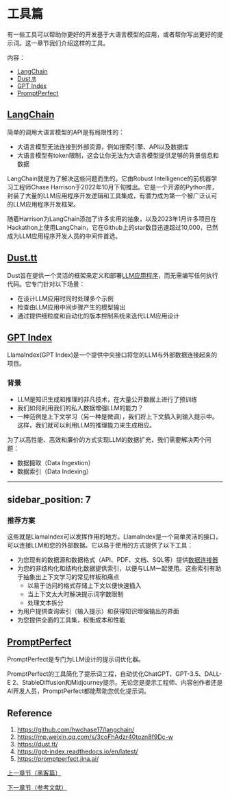 # 工具篇

有一些工具可以帮助你更好的开发基于大语言模型的应用，或者帮你写出更好的提示词。这一章节我们介绍这样的工具。

内容：
- [LangChain](#LangChain)
- [Dust.tt](#Dust.tt)
- [GPT Index](#GPT-Index)
- [PromptPerfect](#PromptPerfect)

## [LangChain](https://github.com/hwchase17/langchain/)
简单的调用大语言模型的API是有局限性的：

- 大语言模型无法连接到外部资源，例如搜索引擎、API以及数据库
- 大语言模型有token限制，这会让你无法为大语言模型提供足够的背景信息和数据

LangChain就是为了解决这些问题而生的。它由Robust Intelligence的前机器学习工程师Chase Harrison于2022年10月下旬推出。它是一个开源的Python库，封装了大量的LLM应用程序开发逻辑和工具集成，有潜力成为第一个被广泛认可的LLM应用程序开发框架。

随着Harrison为LangChain添加了许多实用的抽象，以及2023年1月许多项目在Hackathon上使用LangChain，它在Github上的star数目迅速超过10,000，已然成为LLM应用程序开发人员的中间件首选。

## [Dust.tt](https://dust.tt/)
Dust旨在提供一个灵活的框架来定义和部署[LLM应用程序](https://docs.dust.tt/introduction#large-language-model-apps)，而无需编写任何执行代码。它专门针对以下场景：
- 在设计LLM应用时同时处理多个示例
- 检查由LLM应用中间步骤产生的模型输出
- 通过提供细粒度和自动化的版本控制系统来迭代LLM应用设计

## [GPT Index](https://gpt-index.readthedocs.io/en/latest/)
LlamaIndex(GPT Index)是一个提供中央接口将您的LLM与外部数据连接起来的项目。

### 背景
- LLM是知识生成和推理的非凡技术，在大量公开数据上进行了预训练
- 我们如何利用我们的私人数据增强LLM的能力？
- 一种范例是上下文学习（另一种是微调），我们将上下文插入到输入提示中。这样，我们就可以利用LLM的推理能力来生成相应。

为了以高性能、高效和廉价的方式实现LLM的数据扩充，我们需要解决两个问题：
- 数据摄取（Data Ingestion）
- 数据索引（Data Indexing）

---
sidebar_position: 7
---

### 推荐方案
这些就是LlamaIndex可以发挥作用的地方。LlamaIndex是一个简单灵活的接口，可以连接LLM和您的外部数据。它以易于使用的方式提供了以下工具：

- 为您现有的数据源和数据格式（API、PDF、文档、SQL等）提供[数据连接器](https://llamahub.ai/)
- 为您的非结构化和结构化数据提供索引，以便与LLM一起使用。这些索引有助于抽象出上下文学习的常见样板和痛点
    - 以易于访问的格式存储上下文以便快速插入
    - 当上下文太大时解决提示词字数限制
    - 处理文本拆分
- 为用户提供查询索引（输入提示）和获得知识增强输出的界面
- 为您提供全面的工具集，权衡成本和性能

## [PromptPerfect](https://promptperfect.jina.ai/)
PromptPerfect是专门为LLM设计的提示词优化器。

PromptPerfect的工具简化了提示词工程，自动优化ChatGPT、GPT-3.5、DALL-E 2、StableDiffusion和Midjourney提示。无论您是提示工程师、内容创作者还是AI开发人员，PromptPerfect都能帮助您优化提示词。

## Reference
1. https://github.com/hwchase17/langchain/
2. https://mp.weixin.qq.com/s/3coFhAdzr40tozn8f9Dc-w
3. https://dust.tt/
4. https://gpt-index.readthedocs.io/en/latest/
5. https://promptperfect.jina.ai/

[上一章节（黑客篇）](prompting-hacking)

[下一章节（参考文献）](prompting-bibliography)
